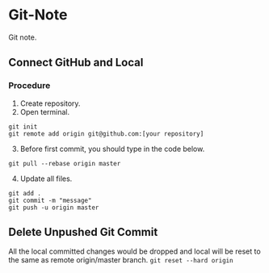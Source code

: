 # Git-Note
Git note.

## Connect GitHub and Local

### Procedure
1. Create repository.
2. Open terminal.
```shell
git init
git remote add origin git@github.com:[your repository]
```
3. Before first commit, you should type in the code below.
```shell
git pull --rebase origin master
```
4. Update all files.
```shell
git add .
git commit -m "message"
git push -u origin master
```

## Delete Unpushed Git Commit
All the local committed changes would be dropped and local will be reset to the same as remote origin/master branch.
```git reset --hard origin```
